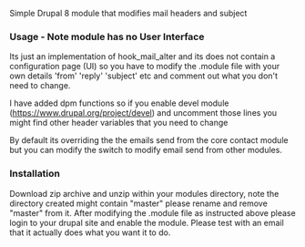 Simple Drupal 8 module that modifies mail headers and subject

### Usage - Note module has no User Interface
Its just an implementation of hook_mail_alter and its does not contain a configuration page (UI) so you have to modify the .module file with your own details 'from' 'reply' 'subject' etc and comment out what you don't need to change.

I have added dpm functions so if you enable devel module (https://www.drupal.org/project/devel) and uncomment those lines you might find other header variables that you need to change

By default its overriding the the emails send from the core contact module but you can modify the switch to modify email send from other modules. 

### Installation
Download zip archive and unzip within your modules directory, note the directory created might contain "master" please rename and remove "master" from it.  After modifying the .module file as instructed above please login to your drupal site and enable the module.  Please test with an email that it actually does what you want it to do.
